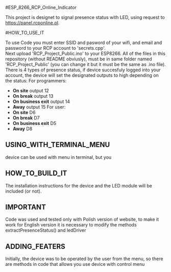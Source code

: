   #ESP_8266_RCP_Online_Indicator 

This project is designet to signal presence status with LED, using request to https://panel.rcponline.pl. 

#HOW_TO_USE_IT

To use Code you must enter SSID and pasword of your wifi, and email and password to your RCP account to  'secrets.cpp'.  
Next upload 'RCP_Project_Public.ino' to your ESP8266. All of the files in this repository (without README obviusly), must be in same folder named 'RCP_Project_Public' (you can change it but it must be the same as .ino file). 
There is 4 types of presence status, if device succesfuly logged into your account, the device will set the designated outputs to high depending on the status:
For programmers: 
- **On site** output 12
- **On break** output 13
- **On business exit** output 14
- **Away** output 15
For user:
- **On site** D6
- **On break** D7
- **On business exit** D5
- **Away** D8

## USING_WITH_TERMINAL_MENU

device can be used with menu in terminal, but you 

## HOW_TO_BUILD_IT

The installation instructions for the device and the LED module will be included (or not).

## IMPORTANT

Code was used and tested only with Polish version of website, to make it work for English version it is necessary to modify the methods extractPresenceStatus() and ledDriver

## ADDING_FEATERS

Initially, the device was to be operated by the user from the menu, so there are methods in code that allows you use device with control menu
